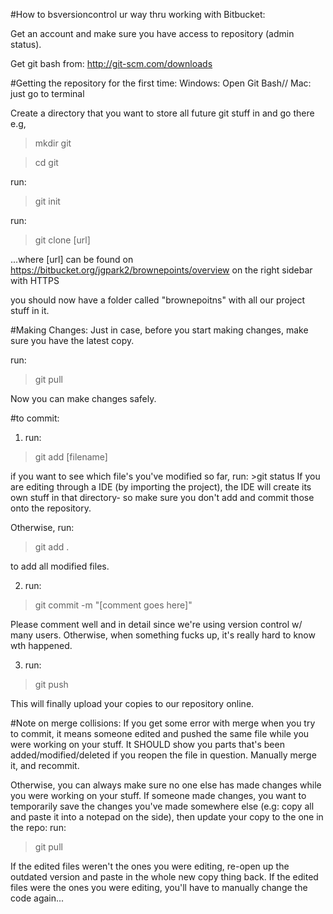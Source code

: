 #How to bsversioncontrol ur way thru working with Bitbucket:

Get an account and make sure you have access to repository (admin status).

Get git bash from: http://git-scm.com/downloads

#Getting the repository for the first time:
Windows: Open Git Bash// Mac: just go to terminal

 Create a directory that you want to store all future git stuff in and go there
 e.g,
 >mkdir git

 >cd git

run:
>git init

run:
>git clone [url]

...where [url] can be found on https://bitbucket.org/jgpark2/brownepoints/overview on the right sidebar with HTTPS

you should now have a folder called "brownepoitns" with all our project stuff in it.

#Making Changes:
Just in case, before you start making changes, make sure you have the latest copy.

run:
>git pull

Now you can make changes safely.

#to commit:

1. run:
>git add [filename]

if you want to see which file's you've modified so far, run: >git status
If you are editing through a IDE (by importing the project), the IDE will create its own stuff in that directory- so make sure you don't add and commit those onto the repository.

Otherwise, run:
>git add .

to add all modified files.

2. run:
>git commit -m "[comment goes here]"

Please comment well and in detail since we're using version control w/ many users. Otherwise, when something fucks up, it's really hard to know wth happened.

3. run:
>git push

This will finally upload your copies to our repository online.

#Note on merge collisions:
If you get some error with merge when you try to commit, it means someone edited and pushed the same file while you were working on your stuff. It SHOULD show you parts that's been added/modified/deleted if you reopen the file in question.
Manually merge it, and recommit.

Otherwise, you can always make sure no one else has made changes while you were working on your stuff.
If someone made changes, you want to temporarily save the changes you've made somewhere else (e.g: copy all and paste it into a notepad on the side), then update your copy to the one in the repo:
run:
>git pull

If the edited files weren't the ones you were editing, re-open up the outdated version and paste in the whole new copy thing back.
If the edited files were the ones you were editing, you'll have to manually change the code again...

